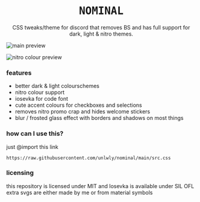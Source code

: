 <div align="center">

# <samp>NOMINAL</samp>

CSS tweaks/theme for discord that removes BS and has full support for dark, light & nitro themes.

</div>

![main preview](https://user-images.githubusercontent.com/76652465/219852562-b4d161d7-5b01-472f-ab29-2dce857ddf7d.png)

![nitro colour preview](https://user-images.githubusercontent.com/76652465/219852570-574c7fd7-fd19-43aa-9aa9-04aa91ba7b18.png)

### features

- better dark & light colourschemes
- nitro colour support
- iosevka for code font
- cute accent colours for checkboxes and selections
- removes nitro promo crap and hides welcome stickers
- blur / frosted glass effect with borders and shadows on most things

### how can I use this?

just @import this link

```
https://raw.githubusercontent.com/unlwly/nominal/main/src.css
```

### licensing

this repository is licensed under MIT and Iosevka is available under SIL OFL  
extra svgs are either made by me or from material symbols